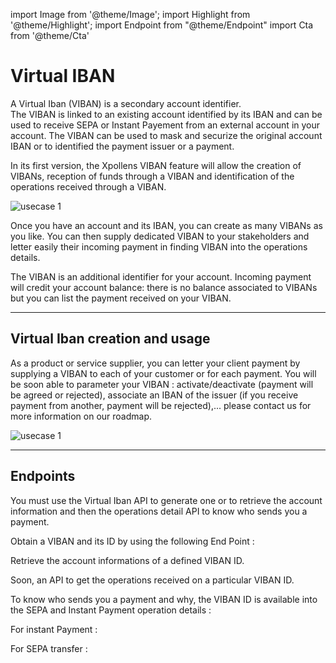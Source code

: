 import Image from '@theme/Image';
import Highlight from '@theme/Highlight';
import Endpoint from "@theme/Endpoint"
import Cta from '@theme/Cta'

# Virtual IBAN

A Virtual Iban (VIBAN) is a secondary account identifier.  
The VIBAN is linked to an existing account identified by its IBAN and can be used to receive SEPA or Instant Payement from an external account in your account. 
The VIBAN can be used to mask and securize the original account IBAN or to identified the payment issuer or a payment.

In its first version, the Xpollens VIBAN feature will allow the creation of VIBANs, reception of funds through a VIBAN and identification of the operations received through a VIBAN.

<Image src="docs/Account-Virtual-Iban-scheme.png" alt="usecase 1"/>

<Highlight>

Once you have an account and its IBAN, you can create as many VIBANs as you like. 
You can then supply dedicated VIBAN to your stakeholders and letter easily their incoming payment in finding VIBAN into the operations details.

</Highlight>

<Highlight type="tip">

The VIBAN is an additional identifier for your account. Incoming payment will credit your account balance: there is no balance associated to VIBANs but you can list the payment received on your VIBAN. 

</Highlight>

---
## Virtual Iban creation and usage

As a product or service supplier, you can letter your client payment by supplying a VIBAN to each of your customer or for each payment. 
You will be soon able to parameter your VIBAN : activate/deactivate (payment will be agreed or rejected), associate an IBAN of the issuer (if you receive payment from another, payment will be rejected),...  please contact us for more information on our roadmap.

<Image src="docs/Account-Virtual-Iban.png" alt="usecase 1"/>

---

## Endpoints

You must use the Virtual Iban API to generate one or to retrieve the account information and then the operations detail API to know who sends you a payment.

Obtain a VIBAN and its ID by using the following End Point :

<Endpoint apiUrl="/v2.0/virtual-ibans" path="/api/v2.0/virtual-ibans/{AccountId}" method="post"/>

Retrieve the account informations of a defined VIBAN ID.

<Endpoint apiUrl="/v2.0/virtual-ibans" path="/api/v2.0/virtual-ibans/{virtualIbanId}" method="get"/>

Soon, an API to get the operations received on a particular VIBAN ID.


To know who sends you a payment and why, the VIBAN ID is available into the SEPA and Instant Payment operation details :

For instant Payment : <Endpoint apiUrl="/v2.0/Transfers.InstantPayment" path="/api/v2.0/users/{AppUserId}/sctinst/{orderid}" method="get"/>

For SEPA transfer :  <Endpoint apiUrl="/v1.1/users" path="/api/v1.1/users/{AppUserId}/sct/{orderid}" method="get"/>

<Cta
  context="doc"
  ui="button"
  link="/api/Core"
  label="Try it out"
/>
